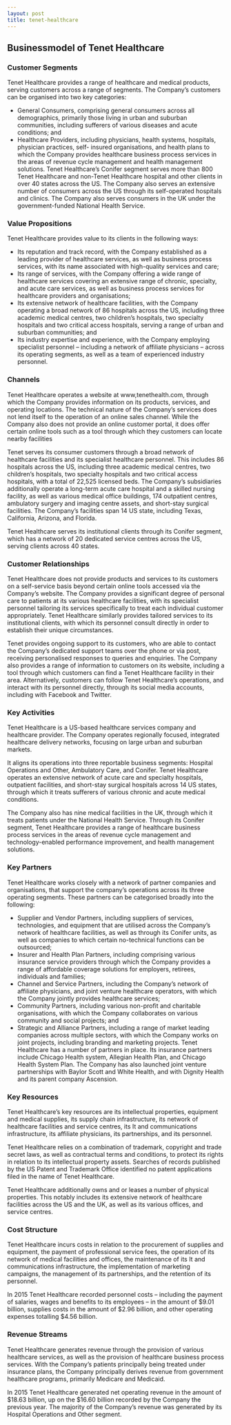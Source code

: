 ```yaml
---
layout: post
title: tenet-healthcare
---
```


Businessmodel of Tenet Healthcare
----------------------------------

### Customer Segments

Tenet Healthcare provides a range of healthcare and medical products, serving customers across a range of segments. The Company’s customers can be organised into two key categories:

 * General Consumers, comprising general consumers across all demographics, primarily those living in urban and suburban communities, including sufferers of various diseases and acute conditions; and
* Healthcare Providers, including physicians, health systems, hospitals, physician practices, self- insured organisations, and health plans to which the Company provides healthcare business process services in the areas of revenue cycle management and health management solutions.
 Tenet Healthcare’s Conifer segment serves more than 800 Tenet Healthcare and non-Tenet Healthcare hospital and other clients in over 40 states across the US. The Company also serves an extensive number of consumers across the US through its self-operated hospitals and clinics. The Company also serves consumers in the UK under the government-funded National Health Service.

### Value Propositions

Tenet Healthcare provides value to its clients in the following ways:

 * Its reputation and track record, with the Company established as a leading provider of healthcare services, as well as business process services, with its name associated with high-quality services and care;
* Its range of services, with the Company offering a wide range of healthcare services covering an extensive range of chronic, specialty, and acute care services, as well as business process services for healthcare providers and organisations;
* Its extensive network of healthcare facilities, with the Company operating a broad network of 86 hospitals across the US, including three academic medical centres, two children’s hospitals, two specialty hospitals and two critical access hospitals, serving a range of urban and suburban communities; and
* Its industry expertise and experience, with the Company employing specialist personnel – including a network of affiliate physicians – across its operating segments, as well as a team of experienced industry personnel.
 ### Channels

Tenet Healthcare operates a website at www,tenethealth.com, through which the Company provides information on its products, services, and operating locations. The technical nature of the Company’s services does not lend itself to the operation of an online sales channel. While the Company also does not provide an online customer portal, it does offer certain online tools such as a tool through which they customers can locate nearby facilities

Tenet serves its consumer customers through a broad network of healthcare facilities and its specialist healthcare personnel. This includes 86 hospitals across the US, including three academic medical centres, two children’s hospitals, two specialty hospitals and two critical access hospitals, with a total of 22,525 licensed beds. The Company’s subsidiaries additionally operate a long-term acute care hospital and a skilled nursing facility, as well as various medical office buildings, 174 outpatient centres, ambulatory surgery and imaging centre assets, and short-stay surgical facilities. The Company’s facilities span 14 US state, including Texas, California, Arizona, and Florida.

Tenet Healthcare serves its institutional clients through its Conifer segment, which has a network of 20 dedicated service centres across the US, serving clients across 40 states.

### Customer Relationships

Tenet Healthcare does not provide products and services to its customers on a self-service basis beyond certain online tools accessed via the Company’s website. The Company provides a significant degree of personal care to patients at its various healthcare facilities, with its specialist personnel tailoring its services specifically to treat each individual customer appropriately. Tenet Healthcare similarly provides tailored services to its institutional clients, with which its personnel consult directly in order to establish their unique circumstances.

Tenet provides ongoing support to its customers, who are able to contact the Company’s dedicated support teams over the phone or via post, receiving personalised responses to queries and enquiries. The Company also provides a range of information to customers on its website, including a tool through which customers can find a Tenet Healthcare facility in their area. Alternatively, customers can follow Tenet Healthcare’s operations, and interact with its personnel directly, through its social media accounts, including with Facebook and Twitter.

### Key Activities

Tenet Healthcare is a US-based healthcare services company and healthcare provider. The Company operates regionally focused, integrated healthcare delivery networks, focusing on large urban and suburban markets.

It aligns its operations into three reportable business segments: Hospital Operations and Other, Ambulatory Care, and Conifer. Tenet Healthcare operates an extensive network of acute care and specialty hospitals, outpatient facilities, and short-stay surgical hospitals across 14 US states, through which it treats sufferers of various chronic and acute medical conditions.

The Company also has nine medical facilities in the UK, through which it treats patients under the National Health Service. Through its Conifer segment, Tenet Healthcare provides a range of healthcare business process services in the areas of revenue cycle management and technology-enabled performance improvement, and health management solutions.

### Key Partners

Tenet Healthcare works closely with a network of partner companies and organisations, that support the company’s operations across its three operating segments. These partners can be categorised broadly into the following:

 * Supplier and Vendor Partners, including suppliers of services, technologies, and equipment that are utilised across the Company’s network of healthcare facilities, as well as through its Conifer units, as well as companies to which certain no-technical functions can be outsourced;
* Insurer and Health Plan Partners, including comprising various insurance service providers through which the Company provides a range of affordable coverage solutions for employers, retirees, individuals and families;
* Channel and Service Partners, including the Company’s network of affiliate physicians, and joint venture healthcare operators, with which the Company jointly provides healthcare services;
* Community Partners, including various non-profit and charitable organisations, with which the Company collaborates on various community and social projects; and
* Strategic and Alliance Partners, including a range of market leading companies across multiple sectors, with which the Company works on joint projects, including branding and marketing projects.
 Tenet Healthcare has a number of partners in place. Its insurance partners include Chicago Health system, Allegian Health Plan, and Chicago Health System Plan. The Company has also launched joint venture partnerships with Baylor Scott and White Health, and with Dignity Health and its parent company Ascension.

### Key Resources

Tenet Healthcare’s key resources are its intellectual properties, equipment and medical supplies, its supply chain infrastructure, its network of healthcare facilities and service centres, its It and communications infrastructure, its affiliate physicians, its partnerships, and its personnel.

Tenet Healthcare relies on a combination of trademark, copyright and trade secret laws, as well as contractual terms and conditions, to protect its rights in relation to its intellectual property assets. Searches of records published by the US Patent and Trademark Office identified no patent applications filed in the name of Tenet Healthcare.

Tenet Healthcare additionally owns and or leases a number of physical properties. This notably includes its extensive network of healthcare facilities across the US and the UK, as well as its various offices, and service centres.

### Cost Structure

Tenet Healthcare incurs costs in relation to the procurement of supplies and equipment, the payment of professional service fees, the operation of its network of medical facilities and offices, the maintenance of its It and communications infrastructure, the implementation of marketing campaigns, the management of its partnerships, and the retention of its personnel.

In 2015 Tenet Healthcare recorded personnel costs – including the payment of salaries, wages and benefits to its employees – in the amount of $9.01 billion, supplies costs in the amount of $2.96 billion, and other operating expenses totalling $4.56 billion.

### Revenue Streams

Tenet Healthcare generates revenue through the provision of various healthcare services, as well as the provision of healthcare business process services. With the Company’s patients principally being treated under insurance plans, the Company principally derives revenue from government healthcare programs, primarily Medicare and Medicaid.

In 2015 Tenet Healthcare generated net operating revenue in the amount of $18.63 billion, up on the $16.60 billion recorded by the Company the previous year. The majority of the Company’s revenue was generated by its Hospital Operations and Other segment.
